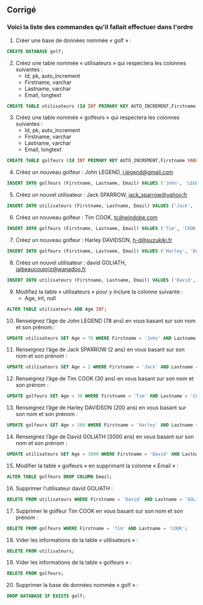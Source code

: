 ## Corrigé

### Voici la liste des commandes qu'il fallait effectuer dans l'ordre

1. Créer une base de données nommée « golf » :
```sql
CREATE DATABASE golf;
```

2. Créez une table nommée « utilisateurs » qui respectera les colonnes suivantes : 
    - Id, pk, auto_increment
    - Firstname, varchar
    - Lastname, varchar
    - Email, longtext
```sql
CREATE TABLE utilisateurs (Id INT PRIMARY KEY AUTO_INCREMENT,Firstname VARCHAR(255),Lastname VARCHAR(255),Email LONGTEXT);
```

3. Créez une table nommée « golfeurs » qui respectera les colonnes suivantes : 
    - Id, pk, auto_increment
    - Firstname, varchar
    - Lastname, varchar
    - Email, longtext
```sql
CREATE TABLE golfeurs (Id INT PRIMARY KEY AUTO_INCREMENT,Firstname VARCHAR(255),Lastname VARCHAR(255),Email LONGTEXT);
```

4. Créez un nouveau golfeur : John LEGEND, j.legend@gmail.com
```sql
INSERT INTO golfeurs (Firstname, Lastname, Email) VALUES ('John', 'LEGEND', 'j.legend@gmail.com');
```

5. Créez un nouvel utilisateur : Jack SPARROW, jack_sparrow@yahoo.fr
```sql
INSERT INTO utilisateurs (Firstname, Lastname, Email) VALUES ('Jack', 'SPARROW', 'jack_sparrow@yahoo.fr');
```

6. Créez un nouveau golfeur : Tim COOK, tc@windobe.com
```sql
INSERT INTO golfeurs (Firstname, Lastname, Email) VALUES ('Tim', 'COOK', 'tc@windobe.com');
```

7. Créez un nouveau golfeur : Harley DAVIDSON, h-d@suzukiki.fr
```sql
INSERT INTO golfeurs (Firstname, Lastname, Email) VALUES ('Harley', 'DAVIDSON', 'h-d@suzukiki.fr');
```

8. Créez un nouvel utilisateur : david GOLIATH, jaibeaucoupriz@wanadoo.fr
```sql
INSERT INTO utilisateurs (Firstname, Lastname, Email) VALUES ('David', 'GOLIATH', 'jaibeaucoupriz@wanadoo.fr');
```

9. Modifiez la table « utilisateurs » pour y inclure la colonne suivante : 
    - Age, int, null
```sql
ALTER TABLE utilisateurs ADD Age INT;
```

10. Renseignez l’âge de John LEGEND (78 ans) en vous basant sur son nom et son prénom :
```sql
UPDATE utilisateurs SET Age = 78 WHERE Firstname = 'John' AND Lastname = 'LEGEND';
```

11. Renseignez l’âge de Jack SPARROW (2 ans) en vous basant sur son nom et son prénom :
```sql
UPDATE utilisateurs SET Age = 2 WHERE Firstname = 'Jack' AND Lastname = 'SPARROW';
```

12. Renseignez l’âge de Tim COOK (30 ans)  en vous basant sur son nom et son prénom :
```sql
UPDATE golfeurs SET Age = 30 WHERE Firstname = 'Tim' AND Lastname = 'COOK';
```

13. Renseignez l’âge de Harley DAVIDSON (200 ans) en vous basant sur son nom et son prénom :
```sql
UPDATE golfeurs SET Age = 200 WHERE Firstname = 'Harley' AND Lastname = 'DAVIDSON';
```

14. Renseignez l’âge de David GOLIATH (3000 ans) en vous basant sur son nom et son prénom :
```sql
UPDATE utilisateurs SET Age = 3000 WHERE Firstname = 'David' AND Lastname = 'GOLIATH';
```

15. Modifier la table « golfeurs » en supprimant la colonne « Email » :
```sql
ALTER TABLE golfeurs DROP COLUMN Email;
```

16. Supprimer l'utilisateur david GOLIATH :
```sql
DELETE FROM utilisateurs WHERE Firstname = 'David' AND Lastname = 'GOLIATH';
```

17. Supprimer le golfeur Tim COOK en vous basant sur son nom et son prénom :
```sql
DELETE FROM golfeurs WHERE Firstname = 'Tim' AND Lastname = 'COOK';
```

18. Vider les informations de la table « utilisateurs » :
```sql
DELETE FROM utilisateurs;
```

19. Vider les informations de la table « golfeurs » :
```sql
DELETE FROM golfeurs;
```

20. Supprimer la base de données nommée « golf » :
```sql
DROP DATABASE IF EXISTS golf;
```
